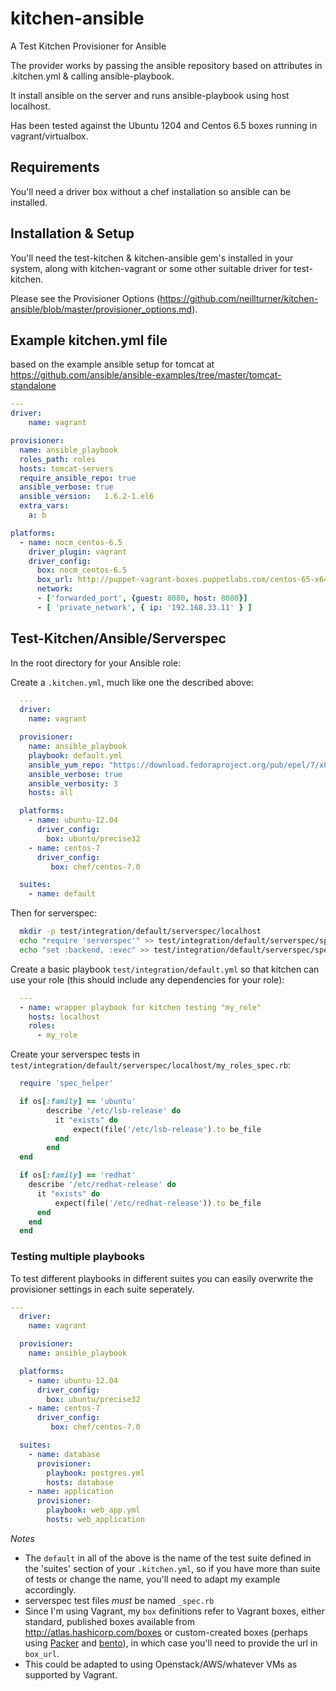 # kitchen-ansible
A Test Kitchen Provisioner for Ansible

The provider works by passing the ansible repository based on attributes in .kitchen.yml & calling ansible-playbook.

It install ansible on the server and runs ansible-playbook using host localhost.

Has been tested against the Ubuntu 1204 and Centos 6.5 boxes running in vagrant/virtualbox.

## Requirements
You'll need a driver box without a chef installation so ansible can be installed.

## Installation & Setup
You'll need the test-kitchen & kitchen-ansible gem's installed in your system, along with kitchen-vagrant or some other suitable driver for test-kitchen.

Please see the Provisioner Options (https://github.com/neillturner/kitchen-ansible/blob/master/provisioner_options.md).

## Example kitchen.yml file

based on the example ansible setup for tomcat at  https://github.com/ansible/ansible-examples/tree/master/tomcat-standalone

```yaml
---
driver:
    name: vagrant

provisioner:
  name: ansible_playbook
  roles_path: roles
  hosts: tomcat-servers
  require_ansible_repo: true
  ansible_verbose: true
  ansible_version:   1.6.2-1.el6
  extra_vars:
    a: b

platforms:
  - name: nocm_centos-6.5
    driver_plugin: vagrant
    driver_config:
      box: nocm_centos-6.5
      box_url: http://puppet-vagrant-boxes.puppetlabs.com/centos-65-x64-virtualbox-nocm.box
      network:
      - ['forwarded_port', {guest: 8080, host: 8080}]
      - [ 'private_network', { ip: '192.168.33.11' } ]
```

## Test-Kitchen/Ansible/Serverspec

In the root directory for your Ansible role:

Create a `.kitchen.yml`, much like one the described above:
    
```yaml
  ---
  driver:
    name: vagrant

  provisioner:
    name: ansible_playbook
    playbook: default.yml
    ansible_yum_repo: "https://download.fedoraproject.org/pub/epel/7/x86_64/e/epel-release-7-5.noarch.rpm"
    ansible_verbose: true
    ansible_verbosity: 3
    hosts: all

  platforms:
    - name: ubuntu-12.04
      driver_config:
        box: ubuntu/precise32
    - name: centos-7
      driver_config:
         box: chef/centos-7.0

  suites:
    - name: default
```

Then for serverspec:
    
```bash
  mkdir -p test/integration/default/serverspec/localhost
  echo "require 'serverspec'" >> test/integration/default/serverspec/spec_helper.rb
  echo "set :backend, :exec" >> test/integration/default/serverspec/spec_helper.rb
```

Create a basic playbook `test/integration/default.yml` so that kitchen can use your role (this should include any dependencies for your role):
    
```yaml
  ---
  - name: wrapper playbook for kitchen testing "my_role"
    hosts: localhost
    roles:
      - my_role
```

Create your serverspec tests in `test/integration/default/serverspec/localhost/my_roles_spec.rb`:
    
```ruby
  require 'spec_helper'

  if os[:family] == 'ubuntu'
        describe '/etc/lsb-release' do
          it "exists" do
              expect(file('/etc/lsb-release').to be_file
          end
        end
  end

  if os[:family] == 'redhat'
    describe '/etc/redhat-release' do
      it "exists" do
          expect(file('/etc/redhat-release')).to be_file
      end
    end
  end
```

### Testing multiple playbooks
To test different playbooks in different suites you can easily overwrite the provisioner settings in each suite seperately.
```yaml
---
  driver:
    name: vagrant

  provisioner:
    name: ansible_playbook

  platforms:
    - name: ubuntu-12.04
      driver_config:
        box: ubuntu/precise32
    - name: centos-7
      driver_config:
         box: chef/centos-7.0

  suites:
    - name: database
      provisioner:
        playbook: postgres.yml
        hosts: database
    - name: application
      provisioner:
        playbook: web_app.yml
        hosts: web_application
```

*Notes*

* The `default` in all of the above is the name of the test suite defined in the 'suites' section of your `.kitchen.yml`, so if you have more than suite of tests or change the name, you'll need to adapt my example accordingly.
* serverspec test files *must* be named `_spec.rb`
* Since I'm using Vagrant, my `box` definitions refer to Vagrant boxes, either standard, published boxes available from <http://atlas.hashicorp.com/boxes> or custom-created boxes (perhaps using [Packer][packer] and [bento][bento]), in which case you'll need to provide the url in `box_url`.
* This could be adapted to using Openstack/AWS/whatever VMs as supported by Vagrant.

[Serverspec]: http://serverspec.org
[packer]: https://packer.io
[bento]: https://github.com/chef/bento

